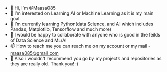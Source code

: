 - 👋 Hi, I’m @Maasa085
- 👀 I’m interested on Learning AI or Machine Learning as it is my main goal
- 🌱 I’m currently learning Python(data Science, and AI which includes Pandas, Matplotlib, Tensorflow and much more)
- 💞️ I would be happy to collaborate with anyone who is good in the feilds of Data Science and ML/AI
- 📫 How to reach me you can reach me on my account or my mail - maasa085@gmail.com
- 🤖 Also i wouldn't recommend you go by my projects and repositories as they are really old.
Thank you! :)

<!---
Maasa085/Maasa085 is a ✨ special ✨ repository because its `README.md` (this file) appears on your GitHub profile.
You can click the Preview link to take a look at your changes.
--->
